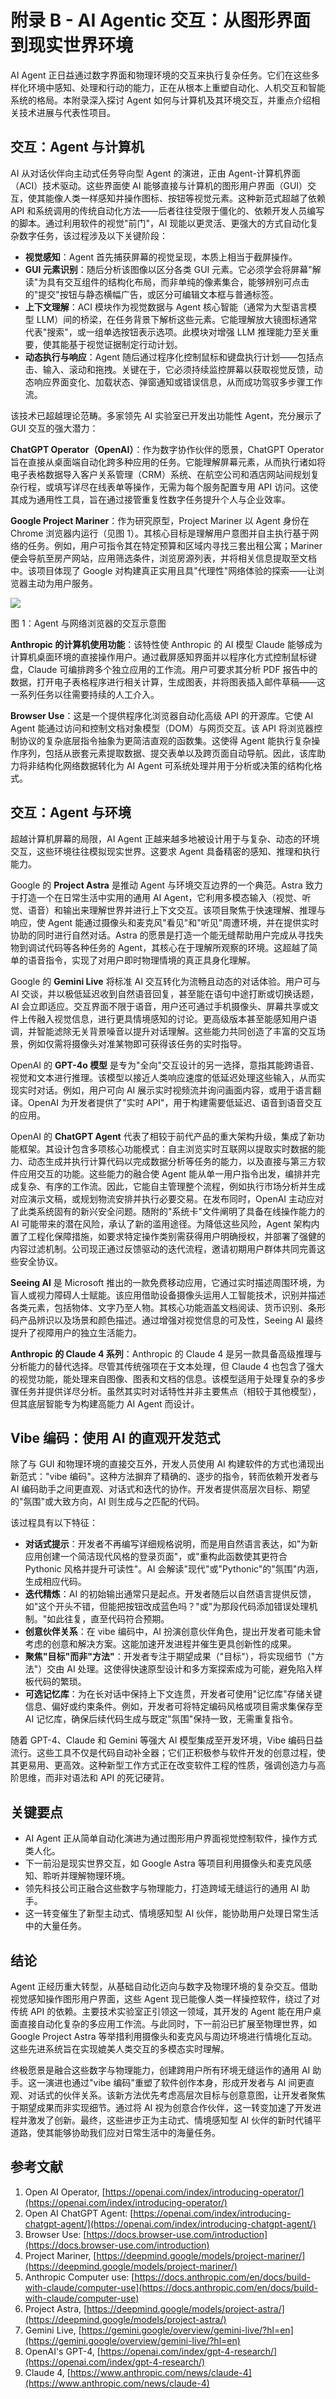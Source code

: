 # 附录 B - AI Agentic 交互：从图形界面到现实世界环境

AI Agent 正日益通过数字界面和物理环境的交互来执行复杂任务。它们在这些多样化环境中感知、处理和行动的能力，正在从根本上重塑自动化、人机交互和智能系统的格局。本附录深入探讨 Agent 如何与计算机及其环境交互，并重点介绍相关技术进展与代表性项目。

## 交互：Agent 与计算机

AI 从对话伙伴向主动式任务导向型 Agent 的演进，正由 Agent-计算机界面（ACI）技术驱动。这些界面使 AI 能够直接与计算机的图形用户界面（GUI）交互，使其能像人类一样感知并操作图标、按钮等视觉元素。这种新范式超越了依赖 API 和系统调用的传统自动化方法——后者往往受限于僵化的、依赖开发人员编写的脚本。通过利用软件的视觉"前门"，AI 现能以更灵活、更强大的方式自动化复杂数字任务，该过程涉及以下关键阶段：

* **视觉感知**：Agent 首先捕获屏幕的视觉呈现，本质上相当于截屏操作。
* **GUI 元素识别**：随后分析该图像以区分各类 GUI 元素。它必须学会将屏幕"解读"为具有交互组件的结构化布局，而非单纯的像素集合，能够辨别可点击的"提交"按钮与静态横幅广告，或区分可编辑文本框与普通标签。
* **上下文理解**：ACI 模块作为视觉数据与 Agent 核心智能（通常为大型语言模型 LLM）间的桥梁，在任务背景下解析这些元素。它能理解放大镜图标通常代表"搜索"，或一组单选按钮表示选项。此模块对增强 LLM 推理能力至关重要，使其能基于视觉证据制定行动计划。
* **动态执行与响应**：Agent 随后通过程序化控制鼠标和键盘执行计划——包括点击、输入、滚动和拖拽。关键在于，它必须持续监控屏幕以获取视觉反馈，动态响应界面变化、加载状态、弹窗通知或错误信息，从而成功驾驭多步骤工作流。

该技术已超越理论范畴。多家领先 AI 实验室已开发出功能性 Agent，充分展示了 GUI 交互的强大潜力：

**ChatGPT Operator（OpenAI）**：作为数字协作伙伴的愿景，ChatGPT Operator 旨在直接从桌面端自动化跨多种应用的任务。它能理解屏幕元素，从而执行诸如将电子表格数据导入客户关系管理（CRM）系统、在航空公司和酒店网站间规划复杂行程，或填写详尽在线表单等操作，无需为每个服务配置专用 API 访问。这使其成为通用性工具，旨在通过接管重复性数字任务提升个人与企业效率。

**Google Project Mariner**：作为研究原型，Project Mariner 以 Agent 身份在 Chrome 浏览器内运行（见图 1）。其核心目标是理解用户意图并自主执行基于网络的任务。例如，用户可指令其在特定预算和区域内寻找三套出租公寓；Mariner 便会导航至房产网站，应用筛选条件，浏览房源列表，并将相关信息提取至文档中。该项目体现了 Google 对构建真正实用且具"代理性"网络体验的探索——让浏览器主动为用户服务。

![][image1]

图 1：Agent 与网络浏览器的交互示意图

**Anthropic 的计算机使用功能**：该特性使 Anthropic 的 AI 模型 Claude 能够成为计算机桌面环境的直接操作用户。通过截屏感知界面并以程序化方式控制鼠标键盘，Claude 可编排跨多个独立应用的工作流。用户可要求其分析 PDF 报告中的数据，打开电子表格程序进行相关计算，生成图表，并将图表插入邮件草稿——这一系列任务以往需要持续的人工介入。

**Browser Use**：这是一个提供程序化浏览器自动化高级 API 的开源库。它使 AI Agent 能通过访问和控制文档对象模型（DOM）与网页交互。该 API 将浏览器控制协议的复杂底层指令抽象为更简洁直观的函数集。这使得 Agent 能执行复杂操作序列，包括从嵌套元素提取数据、提交表单以及跨页面自动导航。因此，该库助力将非结构化网络数据转化为 AI Agent 可系统处理并用于分析或决策的结构化格式。

## 交互：Agent 与环境

超越计算机屏幕的局限，AI Agent 正越来越多地被设计用于与复杂、动态的环境交互，这些环境往往模拟现实世界。这要求 Agent 具备精密的感知、推理和执行能力。

Google 的 **Project Astra** 是推动 Agent 与环境交互边界的一个典范。Astra 致力于打造一个在日常生活中实用的通用 AI Agent，它利用多模态输入（视觉、听觉、语音）和输出来理解世界并进行上下文交互。该项目聚焦于快速理解、推理与响应，使 Agent 能通过摄像头和麦克风"看见"和"听见"周遭环境，并在提供实时协助的同时进行自然对话。Astra 的愿景是打造一个能无缝帮助用户完成从寻找失物到调试代码等各种任务的 Agent，其核心在于理解所观察的环境。这超越了简单的语音指令，实现了对用户即时物理情境的真正具身化理解。

Google 的 **Gemini Live** 将标准 AI 交互转化为流畅且动态的对话体验。用户可与 AI 交谈，并以极低延迟收到自然语音回复，甚至能在语句中途打断或切换话题，AI 会立即适应。交互界面不限于语音，用户还可通过手机摄像头、屏幕共享或文件上传融入视觉信息，进行更具情境感知的讨论。更高级版本甚至能感知用户语调，并智能滤除无关背景噪音以提升对话理解。这些能力共同创造了丰富的交互场景，例如仅需将摄像头对准某物即可获得该任务的实时指导。

OpenAI 的 **GPT-4o 模型** 是专为"全向"交互设计的另一选择，意指其能跨语音、视觉和文本进行推理。该模型以接近人类响应速度的低延迟处理这些输入，从而实现实时对话。例如，用户可向 AI 展示实时视频流并询问画面内容，或用于语言翻译。OpenAI 为开发者提供了"实时 API"，用于构建需要低延迟、语音到语音交互的应用。

OpenAI 的 **ChatGPT Agent** 代表了相较于前代产品的重大架构升级，集成了新功能框架。其设计包含多项核心功能模式：自主浏览实时互联网以提取实时数据的能力、动态生成并执行计算代码以完成数据分析等任务的能力，以及直接与第三方软件应用交互的功能。这些能力的融合使 Agent 能从单一用户指令出发，编排并完成复杂、有序的工作流。因此，它能自主管理整个流程，例如执行市场分析并生成对应演示文稿，或规划物流安排并执行必要交易。在发布同时，OpenAI 主动应对了此类系统固有的新兴安全问题。随附的"系统卡"文件阐明了具备在线操作能力的 AI 可能带来的潜在风险，承认了新的滥用途径。为降低这些风险，Agent 架构内置了工程化保障措施，如要求特定操作类别需获得用户明确授权，并部署了强健的内容过滤机制。公司现正通过反馈驱动的迭代流程，邀请初期用户群体共同完善这些安全协议。

**Seeing AI** 是 Microsoft 推出的一款免费移动应用，它通过实时描述周围环境，为盲人或视力障碍人士赋能。该应用借助设备摄像头运用人工智能技术，识别并描述各类元素，包括物体、文字乃至人物。其核心功能涵盖文档阅读、货币识别、条形码产品辨识以及场景和颜色描述。通过增强对视觉信息的可及性，Seeing AI 最终提升了视障用户的独立生活能力。

**Anthropic 的 Claude 4 系列**：Anthropic 的 Claude 4 是另一款具备高级推理与分析能力的替代选择。尽管其传统强项在于文本处理，但 Claude 4 也包含了强大的视觉功能，能处理来自图像、图表和文档的信息。该模型适用于处理复杂的多步骤任务并提供详尽分析。虽然其实时对话特性并非主要焦点（相较于其他模型），但其底层智能专为构建高能力 AI Agent 而设计。

## Vibe 编码：使用 AI 的直观开发范式

除了与 GUI 和物理环境的直接交互外，开发人员使用 AI 构建软件的方式也涌现出新范式："vibe 编码"。这种方法摒弃了精确的、逐步的指令，转而依赖开发者与 AI 编码助手之间更直观、对话式和迭代的协作。开发者提供高层次目标、期望的"氛围"或大致方向，AI 则生成与之匹配的代码。

该过程具有以下特征：

- **对话式提示**：开发者不再编写详细规格说明，而是用自然语言表达，如"为新应用创建一个简洁现代风格的登录页面"，或"重构此函数使其更符合 Pythonic 风格并提升可读性"。AI 会解读"现代"或"Pythonic"的"氛围"内涵，生成相应代码。
- **迭代精炼**：AI 的初始输出通常只是起点。开发者随后以自然语言提供反馈，如"这个开头不错，但能把按钮改成蓝色吗？"或"为那段代码添加错误处理机制。"如此往复，直至代码符合预期。
- **创意伙伴关系**：在 vibe 编码中，AI 扮演创意伙伴角色，提出开发者可能未曾考虑的创意和解决方案。这能加速开发进程并催生更具创新性的成果。
- **聚焦"目标"而非"方法"**：开发者专注于期望成果（"目标"），将实现细节（"方法"）交由 AI 处理。这使得快速原型设计和多方案探索成为可能，避免陷入样板代码的繁琐。
- **可选记忆库**：为在长对话中保持上下文连贯，开发者可使用"记忆库"存储关键信息、偏好或约束条件。例如，开发者可将特定编码风格或项目需求集保存至 AI 记忆库，确保后续代码生成与既定"氛围"保持一致，无需重复指令。

随着 GPT-4、Claude 和 Gemini 等强大 AI 模型集成至开发环境，Vibe 编码日益流行。这些工具不仅是代码自动补全器；它们正积极参与软件开发的创意过程，使其更易用、更高效。这种新型工作方式正在改变软件工程的性质，强调创造力与高阶思维，而非对语法和 API 的死记硬背。

## 关键要点

* AI Agent 正从简单自动化演进为通过图形用户界面视觉控制软件，操作方式类人化。
* 下一前沿是现实世界交互，如 Google Astra 等项目利用摄像头和麦克风感知、聆听并理解物理环境。
* 领先科技公司正融合这些数字与物理能力，打造跨域无缝运行的通用 AI 助手。
* 这一转变催生了新型主动式、情境感知型 AI 伙伴，能协助用户处理日常生活中的大量任务。

## 结论

Agent 正经历重大转型，从基础自动化迈向与数字及物理环境的复杂交互。借助视觉感知操作图形用户界面，这些 Agent 现已能像人类一样操控软件，绕过了对传统 API 的依赖。主要技术实验室正引领这一领域，其开发的 Agent 能在用户桌面直接自动化复杂的多应用工作流。与此同时，下一前沿已扩展至物理世界，如 Google Project Astra 等举措利用摄像头和麦克风与周边环境进行情境化互动。这些先进系统旨在实现媲美人类交互的多模态实时理解。

终极愿景是融合这些数字与物理能力，创建跨用户所有环境无缝运作的通用 AI 助手。这一演进也通过"vibe 编码"重塑了软件创作本身，形成开发者与 AI 间更直观、对话式的伙伴关系。该新方法优先考虑高层次目标与创意意图，让开发者聚焦于期望成果而非实现细节。通过将 AI 视为创意合作伙伴，这一转变加速了开发进程并激发了创新。最终，这些进步正为主动式、情境感知型 AI 伙伴的新时代铺平道路，使其能够协助我们应对日常生活中的海量任务。

## 参考文献

1. Open AI Operator, [https://openai.com/index/introducing-operator/](https://openai.com/index/introducing-operator/)
2. Open AI ChatGPT Agent: [https://openai.com/index/introducing-chatgpt-agent/](https://openai.com/index/introducing-chatgpt-agent/)
3. Browser Use: [https://docs.browser-use.com/introduction](https://docs.browser-use.com/introduction)
4. Project Mariner, [https://deepmind.google/models/project-mariner/](https://deepmind.google/models/project-mariner/)
5. Anthropic Computer use: [https://docs.anthropic.com/en/docs/build-with-claude/computer-use](https://docs.anthropic.com/en/docs/build-with-claude/computer-use)
6. Project Astra, [https://deepmind.google/models/project-astra/](https://deepmind.google/models/project-astra/)
7. Gemini Live, [https://gemini.google/overview/gemini-live/?hl=en](https://gemini.google/overview/gemini-live/?hl=en)
8. OpenAI's GPT-4,  [https://openai.com/index/gpt-4-research/](https://openai.com/index/gpt-4-research/)
9. Claude 4, [https://www.anthropic.com/news/claude-4](https://www.anthropic.com/news/claude-4)

[image1]: ../images/appendix-b/image1.png
